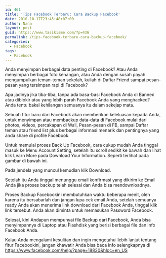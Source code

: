 ```yaml
---
id: 461
title: 'Tips Facebook Terbaru: Cara Backup Facebook'
date: 2010-10-17T23:45:48+07:00
author: Nana
layout: post
guid: https://www.tasikisme.com/?p=436
permalink: /tips-facebook-terbaru-cara-backup-facebook/
categories:
  - Facebook
tags:
  - Facebook
---
```

Anda menyimpan berbagai data penting di Facebook? Atau Anda menyimpan berbagai foto kenangan, atau Anda dengan susah payah mengumpulkan teman-teman sekolah, kuliah di Daftar Friend sampai pesan-pesan yang tersimpan rapi di Facebook?

Apa jadinya jika tiba-tiba, tanpa ada basa-basi Facebook Anda di Banned atau diblokir atau yang lebih parah Facebook Anda yang menghacked? Anda tentu bakal kehilangan semuanya itu dalam sekejap mata.

Sebuah fitur baru dari Facebook akan memberikan keleluasan kepada Anda, untuk menyimpan atau membackup data-data di Facebook mulai dari photos, videos, percakapan di Wall, Pesan-pesan di FB, sampai Daftar teman atau friend list plus berbagai informasi menarik dan pentingnya yang anda share di profile Facebook.

Untuk memulai proses Back Up Facebook, cara cukup mudah Anda tinggal masuk ke Menu Account Setting, setelah itu scroll sedikit ke bawah dan lihat klik Learn More pada Download Your Information. Seperti terlihat pada gambar di bawah ini.

Pada jendela yang muncul kemudian klik Download.

Setelah itu Anda tinggal menunggu email konfirmasi yang dikirim ke Email Anda jika proses backup telah selesai dan Anda bisa mendownloadnya.

Proses Backup Facebookini membutuhkan waktu beberapa menit, oleh karena itu bersabarlah dan jangan lupa cek email Anda, setelah semuanya ready Anda akan menerima link download dari Facebook Anda, tinggal klik link tersebut. Anda akan diminta untuk memasukan Password Facebook.

Selesai, kini Andapun mempunyai file Backup dari Facebook, Anda bisa menyimpannya di Laptop atau Flashdisk yang berisi berbagai file dan info Facebook Anda.

Kalau Anda mengalami kesulitan dan ingin mengetahui lebih lanjut tentang fitur Facebookini, jangan khawatir Anda bisa baca info selengkapnya di https://www.facebook.com/help/?page=18830&hloc=en_US